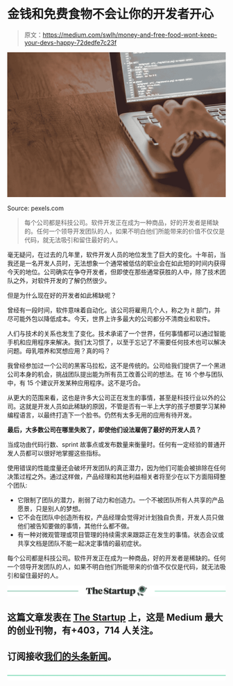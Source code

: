 # 金钱和免费食物不会让你的开发者开心

> 原文：<https://medium.com/swlh/money-and-free-food-wont-keep-your-devs-happy-72dedfe7c23f>

![](img/58cac7ad74dd4d99e892ac563478bd15.png)

Source: pexels.com

> 每个公司都是科技公司。软件开发正在成为一种商品，好的开发者是稀缺的。任何一个领导开发团队的人，如果不明白他们所能带来的价值不仅仅是代码，就无法吸引和留住最好的人。

毫无疑问，在过去的几年里，软件开发人员的地位发生了巨大的变化。十年前，当我还是一名开发人员时，无法想象一个通常被低估的职业会在如此短的时间内获得今天的地位。公司确实在争夺开发者，但即使在那些通常获胜的人中，除了技术团队之外，对软件开发的了解仍然很少。

但是为什么现在好的开发者如此稀缺呢？

曾经有一段时间，软件意味着自动化。该公司将雇用几个人，称之为 it 部门，并尽可能外包以降低成本。今天，世界上许多最大的公司都分不清商业和软件。

人们与技术的关系也发生了变化。技术承诺了一个世界，任何事情都可以通过智能手机和应用程序来解决。我们太习惯了，以至于忘记了不需要任何技术也可以解决问题。母乳喂养和冥想应用？真的吗？

我曾经参加过一个公司的黑客马拉松，这不是传统的。公司给我们提供了一个黑进公司本身的机会，挑战团队提出能为所有员工改善公司的想法。在 16 个参与团队中，有 15 个建议开发某种应用程序。这不是巧合。

从更大的范围来看，这也是许多大公司正在发生的事情，甚至是科技行业以外的公司。这就是开发人员如此稀缺的原因，不管是否有一半上大学的孩子想要学习某种编程语言，以最终打造下一个脸书。仍然有太多无用的应用有待开发。

**最后，大多数公司在哪里失败了，即使他们设法雇佣了最好的开发人员？**

当成功由代码行数、sprint 故事点或发布数量来衡量时。任何有一定经验的普通开发人员都可以很好地掌握这些指标。

使用错误的性能度量还会破坏开发团队的真正潜力，因为他们可能会被排除在任何决策过程之外。通过这样做，产品经理和其他利益相关者将至少在以下方面阻碍整个团队:

*   它限制了团队的潜力，削弱了动力和创造力。一个不被团队所有人共享的产品愿景，只是别人的梦想。
*   它不会在团队中创造所有权，产品经理会觉得对计划独自负责，开发人员只做他们被告知要做的事情，其他什么都不做。
*   有一种对微观管理或项目管理的持续需求来跟踪正在发生的事情。状态会议或共享文档是团队不能一起决定事情的最初症状。

每个公司都是科技公司。软件开发正在成为一种商品，好的开发者是稀缺的。任何一个领导开发团队的人，如果不明白他们所能带来的价值不仅仅是代码，就无法吸引和留住最好的人。

[![](img/308a8d84fb9b2fab43d66c117fcc4bb4.png)](https://medium.com/swlh)

## 这篇文章发表在 [The Startup](https://medium.com/swlh) 上，这是 Medium 最大的创业刊物，有+403，714 人关注。

## 订阅接收[我们的头条新闻](http://growthsupply.com/the-startup-newsletter/)。

[![](img/b0164736ea17a63403e660de5dedf91a.png)](https://medium.com/swlh)